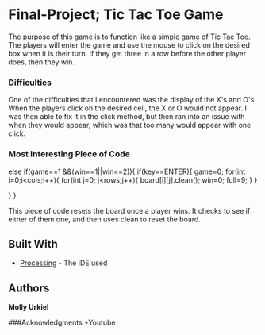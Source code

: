# Final-Project; Tic Tac Toe Game

The purpose of this game is to function like a simple game of Tic Tac Toe. The players will enter the game and use the mouse to
click on the desired box when it is their turn. If they get three in a row before the other player does, then they win. 

### Difficulties

One of the difficulties that I encountered was the display of the X's and O's. When the players click on the desired cell, 
the X or O would not appear. I was then able to fix it in the click method, but then ran into an issue with when they would appear, which was that too many would appear with one click.

### Most Interesting Piece of Code

 else if(game==1 &&(win==1||win==2)){
   if(key==ENTER){
    game=0;
    for(int i=0;i<cols;i++){
     for(int j=0; j<rows;j++){
      board[i][j].clean();
      win=0;
      full=9;
     }
    }
   
   }
  }
  
  This piece of code resets the board once a player wins. It checks to see if either of them one, and then uses clean to reset the board.
  
  ## Built With

* [Processing](https://processing.org/) - The IDE used

## Authors

**Molly Urkiel**

###Acknowledgments
*Youtube
